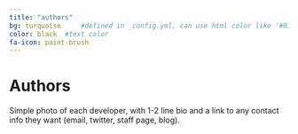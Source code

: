 ```yaml
---
title: "authors"
bg: turquoise     #defined in _config.yml, can use html color like '#010101'
color: black  #text color
fa-icon: paint-brush
---
```


# Authors

Simple photo of each developer, with 1-2 line bio and a link to any contact info 
they want (email, twitter, staff page, blog).
